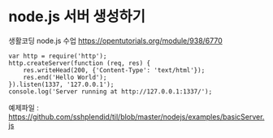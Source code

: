 # node.js 서버 생성하기
생활코딩 node.js 수업 <https://opentutorials.org/module/938/6770>


    
    var http = require('http');
    http.createServer(function (req, res) {
        res.writeHead(200, {'Content-Type': 'text/html'});
        res.end('Hello World');
    }).listen(1337, '127.0.0.1');
    console.log('Server running at http://127.0.0.1:1337/');

예제파일 : https://github.com/sshplendid/til/blob/master/nodejs/examples/basicServer.js
